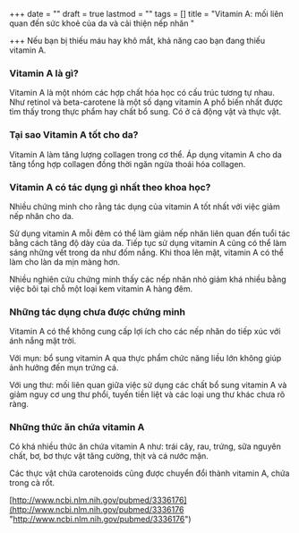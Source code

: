 +++
date = ""
draft = true
lastmod = ""
tags = []
title = "Vitamin A: mối liên quan đến sức khoẻ của da và cải thiện nếp nhăn "

+++
Nếu bạn bị thiếu máu hay khô mắt, khả năng cao bạn đang thiếu vitamin A.

### Vitamin A là gì?

Vitamin A là một nhóm các hợp chất hóa học có cấu trúc tương tự nhau. Như retinol và beta-carotene là một số dạng vitamin A phổ biến nhất được tìm thấy trong thực phẩm hay chất bổ sung. Có ở cả động vật và thực vật.

### Tại sao Vitamin A tốt cho da?

Vitamin A làm tăng lượng collagen trong cơ thể. Áp dụng vitamin A cho da tăng tổng hợp collagen đồng thời ngăn ngừa thoái hóa collagen.

### Vitamin A có tác dụng gì nhất theo khoa học?

Nhiều chứng minh cho rằng tác dụng của vitamin A tốt nhất với việc giảm nếp nhăn cho da.

Sử dụng vitamin A mỗi đêm có thể làm giảm nếp nhăn liên quan đến tuổi tác bằng cách tăng độ dày của da. Tiếp tục sử dụng vitamin A cũng có thể làm sáng những vết trong da như đốm nắng. Khi thoa lên mặt, vitamin A có thể làm cho làn da mịn màng hơn.

Nhiều nghiên cứu chứng minh thấy các nếp nhăn nhỏ giảm khá nhiều bằng việc bôi tại chỗ một loại kem vitamin A hàng đêm.

### Những tác dụng chưa được chứng minh

Vitamin A có thể không cung cấp lợi ích cho các nếp nhăn do tiếp xúc với ánh nắng mặt trời.

Với mụn: bổ sung vitamin A qua thực phẩm chức năng liều lớn không giúp ảnh hưởng đến mụn trứng cá.

Với ung thư: mối liên quan giữa việc sử dụng các chất bổ sung vitamin A và giảm nguy cơ ung thư phổi, tuyến tiền liệt và các loại ung thư khác chưa rõ ràng.

### Những thức ăn chứa vitamin A

Có khá nhiều thức ăn chứa vitamin A như: trái cây, rau, trứng, sữa nguyên chất, bơ, bơ thực vật tăng cường, thịt và cá nước mặn.

Các thực vật chứa carotenoids cũng được chuyển đổi thành vitamin A, chứa trong cà rốt.

[http://www.ncbi.nlm.nih.gov/pubmed/3336176](http://www.ncbi.nlm.nih.gov/pubmed/3336176 "http://www.ncbi.nlm.nih.gov/pubmed/3336176")